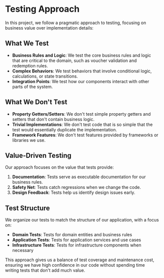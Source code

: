 # Testing Approach

In this project, we follow a pragmatic approach to testing, focusing on business value over implementation details:

## What We Test

- **Business Rules and Logic**: We test the core business rules and logic that are critical to the domain, such as voucher validation and redemption rules.
- **Complex Behaviors**: We test behaviors that involve conditional logic, calculations, or state transitions.
- **Integration Points**: We test how our components interact with other parts of the system.

## What We Don't Test

- **Property Getters/Setters**: We don't test simple property getters and setters that don't contain business logic.
- **Trivial Implementations**: We don't test code that is so simple that the test would essentially duplicate the implementation.
- **Framework Features**: We don't test features provided by frameworks or libraries we use.

## Value-Driven Testing

Our approach focuses on the value that tests provide:

1. **Documentation**: Tests serve as executable documentation for our business rules.
2. **Safety Net**: Tests catch regressions when we change the code.
3. **Design Feedback**: Tests help us identify design issues early.

## Test Structure

We organize our tests to match the structure of our application, with a focus on:

- **Domain Tests**: Tests for domain entities and business rules
- **Application Tests**: Tests for application services and use cases
- **Infrastructure Tests**: Tests for infrastructure components when necessary

This approach gives us a balance of test coverage and maintenance cost, ensuring we have high confidence in our code without spending time writing tests that don't add much value.
